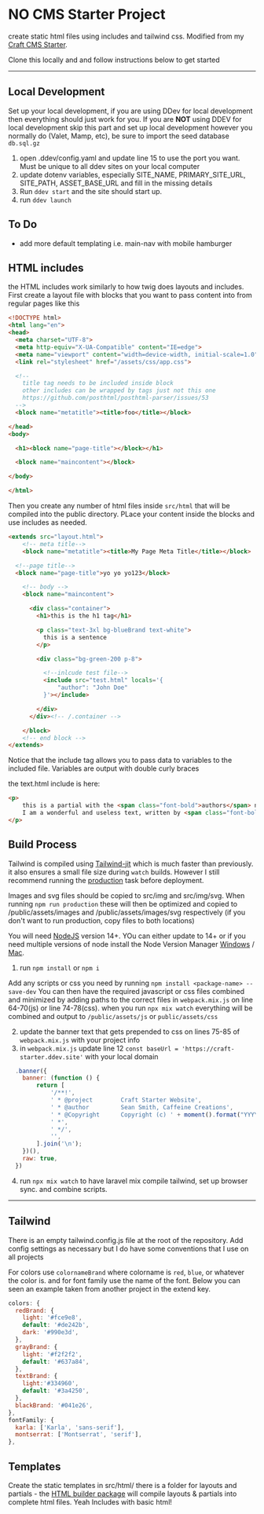 # NO CMS Starter Project

create static html files using includes and tailwind css. Modified from my [Craft CMS Starter](https://github.com/CreateSean/craft-starter).

Clone this locally and and follow instructions below to get started

---

## Local Development

Set up your local development, if you are using DDev for local development then everything should just work for you. If you are **NOT** using DDEV for local development skip this part and set up local development however you normally do (Valet, Mamp, etc), be sure to import the seed database `db.sql.gz`

1. open .ddev/config.yaml and update line 15 to use the port you want. Must be unique to all ddev sites on your local computer
2. update dotenv variables, especially SITE_NAME, PRIMARY_SITE_URL, SITE_PATH, ASSET_BASE_URL and fill in the missing details
3. Run `ddev start` and the site should start up.
4. run `ddev launch`

## To Do

* add more default templating i.e. main-nav with mobile hamburger


## HTML includes

the HTML includes work similarly to how twig does layouts and includes. First create a layout file with blocks that you want to pass content into from regular pages like this

```html
<!DOCTYPE html>
<html lang="en">
<head>
  <meta charset="UTF-8">
  <meta http-equiv="X-UA-Compatible" content="IE=edge">
  <meta name="viewport" content="width=device-width, initial-scale=1.0">
  <link rel="stylesheet" href="/assets/css/app.css">

  <!--
    title tag needs to be included inside block
    other includes can be wrapped by tags just not this one
    https://github.com/posthtml/posthtml-parser/issues/53
  -->
  <block name="metatitle"><title>foo</title></block>

</head>
<body>

  <h1><block name="page-title"></block></h1>

  <block name="maincontent"></block>

</body>

</html>
```

Then you create any number of html files inside `src/html` that will be compiled into the public directory. PLace your content inside the blocks and use includes as needed.

```html
<extends src="layout.html">
    <!-- meta title-->
    <block name="metatitle"><title>My Page Meta Title</title></block>

  <!--page title-->
  <block name="page-title">yo yo yo123</block>

    <!-- body -->
    <block name="maincontent">

      <div class="container">
        <h1>this is the h1 tag</h1>

        <p class="text-3xl bg-blueBrand text-white">
          this is a sentence
        </p>

        <div class="bg-green-200 p-8">

          <!--inlcude test file-->
          <include src="test.html" locals='{
              "author": "John Doe"
          }'></include>

        </div>
      </div><!-- /.container -->

    </block>
    <!-- end block -->
</extends>
```

Notice that the include tag allows you to pass data to variables to the included file. Variables are output with double curly braces

the text.html include is here:

```html
<p>
    this is a partial with the <span class="font-bold">authors</span> name passed as a variable <br>
    I am a wonderful and useless text, written by <span class="font-bold">{{ author }}</span>!
</p>
```


## Build Process

Tailwind is compiled using [Tailwind-jit](https://github.com/tailwindlabs/tailwindcss-jit) which is much faster than previously. it also ensures a small file size during `watch` builds. However I still recommend running the [production](#production) task before deployment.

Images and svg files should be copied to src/img and src/img/svg. When running `npm run production` these will then be optimized and copied to /public/assets/images and /public/assets/images/svg respectively (if you don't want to run production, copy files to both locations)

You will need [NodeJS](https://nodejs.org/en/) version 14+. YOu can either update to 14+ or if you need multiple versions of node install the Node Version Manager [Windows](https://github.com/nvm-sh/nvm) / [Mac](https://github.com/coreybutle/nvm-windows).

1. run `npm install` or `npm i`

Add any scripts or css you need by running `npm install <package-name> --save-dev`
You can then have the required javascript or css files combined and minimized by adding paths to the correct files in `webpack.mix.js` on line 64-70(js) or line 74-78(css). when you run `npx mix watch` everything will be combined and output to `/public/assets/js` or `public/assets/css`

2. update the banner text that gets prepended to css on lines 75-85 of `webpack.mix.js` with your project info
3. in `webpack.mix.js` update line 12  `const baseUrl = 'https://craft-starter.ddev.site'` with your local domain

```javascript
  .banner({
    banner: (function () {
        return [
            '/**!',
            ' * @project        Craft Starter Website',
            ' * @author         Sean Smith, Caffeine Creations',
            ' * @Copyright      Copyright (c) ' + moment().format("YYYY") + ', Caffeine Creations',
            ' *',
            ' */',
            '',
        ].join('\n');
    })(),
    raw: true,
  })
```

4. run `npx mix watch` to have laravel mix compile tailwind, set up browser sync. and combine scripts.

---

## Tailwind

There is an empty tailwind.config.js file at the root of the repository. Add config settings as necessary but I do have some conventions that I use on all projects

For colors use `colornameBrand` where colorname is `red`, `blue`, or whatever the color is. and for font family use the name of the font. Below you can seen an example taken from another project in the extend key.


```javascript
colors: {
  redBrand: {
    light: '#fce9e8',
    default: '#de242b',
    dark: '#990e3d',
  },
  grayBrand: {
    light: '#f2f2f2',
    default: '#637a84',
  },
  textBrand: {
    light:'#334960',
    default: '#3a4250',
  },
  blackBrand: '#041e26',
},
fontFamily: {
  karla: ['Karla', 'sans-serif'],
  montserrat: ['Montserrat', 'serif'],
},
```


## Templates

Create the static templates in src/html/ there is a folder for layouts and partials - the [HTML builder package](https://laravel-mix.com/extensions/html-builder) will compile layouts & partials into complete html files. Yeah Includes with basic html!